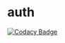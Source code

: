 # auth
[![Codacy Badge](https://api.codacy.com/project/badge/Grade/8c8b27d58aaa405e9f15ee93f2712d54)](https://www.codacy.com/app/schtr4jh/auth?utm_source=github.com&utm_medium=referral&utm_content=pckg/auth&utm_campaign=badger)